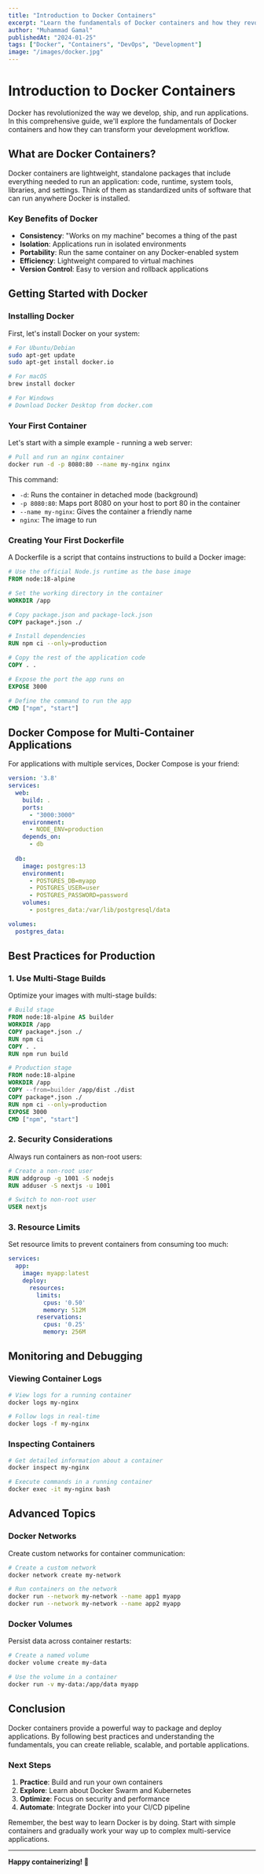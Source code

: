```yaml
---
title: "Introduction to Docker Containers"
excerpt: "Learn the fundamentals of Docker containers and how they revolutionize application deployment and development workflows."
author: "Muhammad Gamal"
publishedAt: "2024-01-25"
tags: ["Docker", "Containers", "DevOps", "Development"]
image: "/images/docker.jpg"
---
```


# Introduction to Docker Containers

Docker has revolutionized the way we develop, ship, and run applications. In this comprehensive guide, we'll explore the fundamentals of Docker containers and how they can transform your development workflow.

## What are Docker Containers?

Docker containers are lightweight, standalone packages that include everything needed to run an application: code, runtime, system tools, libraries, and settings. Think of them as standardized units of software that can run anywhere Docker is installed.

### Key Benefits of Docker

- **Consistency**: "Works on my machine" becomes a thing of the past
- **Isolation**: Applications run in isolated environments
- **Portability**: Run the same container on any Docker-enabled system
- **Efficiency**: Lightweight compared to virtual machines
- **Version Control**: Easy to version and rollback applications

## Getting Started with Docker

### Installing Docker

First, let's install Docker on your system:

```bash
# For Ubuntu/Debian
sudo apt-get update
sudo apt-get install docker.io

# For macOS
brew install docker

# For Windows
# Download Docker Desktop from docker.com
```

### Your First Container

Let's start with a simple example - running a web server:

```bash
# Pull and run an nginx container
docker run -d -p 8080:80 --name my-nginx nginx
```

This command:
- `-d`: Runs the container in detached mode (background)
- `-p 8080:80`: Maps port 8080 on your host to port 80 in the container
- `--name my-nginx`: Gives the container a friendly name
- `nginx`: The image to run

### Creating Your First Dockerfile

A Dockerfile is a script that contains instructions to build a Docker image:

```dockerfile
# Use the official Node.js runtime as the base image
FROM node:18-alpine

# Set the working directory in the container
WORKDIR /app

# Copy package.json and package-lock.json
COPY package*.json ./

# Install dependencies
RUN npm ci --only=production

# Copy the rest of the application code
COPY . .

# Expose the port the app runs on
EXPOSE 3000

# Define the command to run the app
CMD ["npm", "start"]
```

## Docker Compose for Multi-Container Applications

For applications with multiple services, Docker Compose is your friend:

```yaml
version: '3.8'
services:
  web:
    build: .
    ports:
      - "3000:3000"
    environment:
      - NODE_ENV=production
    depends_on:
      - db
  
  db:
    image: postgres:13
    environment:
      - POSTGRES_DB=myapp
      - POSTGRES_USER=user
      - POSTGRES_PASSWORD=password
    volumes:
      - postgres_data:/var/lib/postgresql/data

volumes:
  postgres_data:
```

## Best Practices for Production

### 1. Use Multi-Stage Builds

Optimize your images with multi-stage builds:

```dockerfile
# Build stage
FROM node:18-alpine AS builder
WORKDIR /app
COPY package*.json ./
RUN npm ci
COPY . .
RUN npm run build

# Production stage
FROM node:18-alpine
WORKDIR /app
COPY --from=builder /app/dist ./dist
COPY package*.json ./
RUN npm ci --only=production
EXPOSE 3000
CMD ["npm", "start"]
```

### 2. Security Considerations

Always run containers as non-root users:

```dockerfile
# Create a non-root user
RUN addgroup -g 1001 -S nodejs
RUN adduser -S nextjs -u 1001

# Switch to non-root user
USER nextjs
```

### 3. Resource Limits

Set resource limits to prevent containers from consuming too much:

```yaml
services:
  app:
    image: myapp:latest
    deploy:
      resources:
        limits:
          cpus: '0.50'
          memory: 512M
        reservations:
          cpus: '0.25'
          memory: 256M
```

## Monitoring and Debugging

### Viewing Container Logs

```bash
# View logs for a running container
docker logs my-nginx

# Follow logs in real-time
docker logs -f my-nginx
```

### Inspecting Containers

```bash
# Get detailed information about a container
docker inspect my-nginx

# Execute commands in a running container
docker exec -it my-nginx bash
```

## Advanced Topics

### Docker Networks

Create custom networks for container communication:

```bash
# Create a custom network
docker network create my-network

# Run containers on the network
docker run --network my-network --name app1 myapp
docker run --network my-network --name app2 myapp
```

### Docker Volumes

Persist data across container restarts:

```bash
# Create a named volume
docker volume create my-data

# Use the volume in a container
docker run -v my-data:/app/data myapp
```

## Conclusion

Docker containers provide a powerful way to package and deploy applications. By following best practices and understanding the fundamentals, you can create reliable, scalable, and portable applications.

### Next Steps

1. **Practice**: Build and run your own containers
2. **Explore**: Learn about Docker Swarm and Kubernetes
3. **Optimize**: Focus on security and performance
4. **Automate**: Integrate Docker into your CI/CD pipeline

Remember, the best way to learn Docker is by doing. Start with simple containers and gradually work your way up to complex multi-service applications.

---

**Happy containerizing! 🐳** 